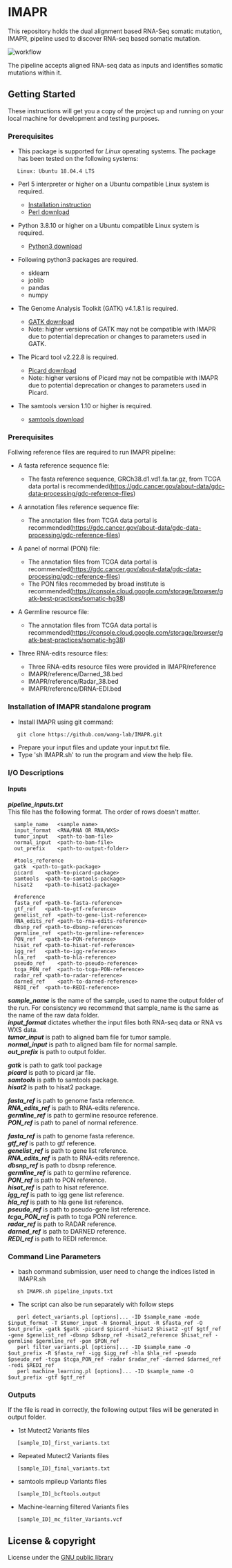 # IMAPR
This repository holds the dual alignment based RNA-Seq somatic mutation, IMAPR, pipeline used to discover RNA-seq based somatic mutation.

![workflow](https://github.com/wang-lab/IMAPR/blob/main/workflow.PNG)

The pipeline accepts aligned RNA-seq data as inputs and identifies somatic mutations within it.
## Getting Started

These instructions will get you a copy of the project up and running on your local machine for development and testing purposes.

### Prerequisites

* This package is supported for *Linux* operating systems.  The package has been tested on the following systems:
```
   Linux: Ubuntu 18.04.4 LTS
```
* Perl 5 interpreter or higher on a Ubuntu compatible Linux system is required.
   * [Installation instruction](https://learn.perl.org/installing/)
   * [Perl download](https://www.perl.org/get.html)
   
* Python 3.8.10 or higher on a Ubuntu compatible Linux system is required.   
   * [Python3 download](https://www.python.org/downloads/)
   
* Following python3 packages are required.
   * sklearn
   * joblib
   * pandas
   * numpy
   
* The Genome Analysis Toolkit (GATK) v4.1.8.1 is required.
   * [GATK download](https://github.com/broadinstitute/gatk/releases)
   * Note: higher versions of GATK may not be compatible with IMAPR due to potential deprecation or changes to parameters used in GATK.
   
* The Picard tool v2.22.8 is required.
   * [Picard download](https://github.com/broadinstitute/picard/releases)
   * Note: higher versions of Picard may not be compatible with IMAPR due to potential deprecation or changes to parameters used in Picard.
   
* The samtools version 1.10 or higher is required.
   * [samtools download](https://github.com/samtools/samtools)
   
   
### Prerequisites

Follwing reference files are required to run IMAPR pipeline:

* A fasta reference sequence file:
	* The fasta reference sequence, GRCh38.d1.vd1.fa.tar.gz, from TCGA data portal is recommended(https://gdc.cancer.gov/about-data/gdc-data-processing/gdc-reference-files)
	
* A annotation files reference sequence file:
	* The annotation files from TCGA data portal is recommended(https://gdc.cancer.gov/about-data/gdc-data-processing/gdc-reference-files)
	
* A panel of normal (PON) file:
	* The annotation files from TCGA data portal is recommended(https://gdc.cancer.gov/about-data/gdc-data-processing/gdc-reference-files)
	* The PON files recommeded by broad institute is recommended(https://console.cloud.google.com/storage/browser/gatk-best-practices/somatic-hg38)
	
* A Germline resource file:
	* The annotation files from TCGA data portal is recommended(https://console.cloud.google.com/storage/browser/gatk-best-practices/somatic-hg38)

* Three RNA-edits resource files:
	* Three RNA-edits resource files were provided in IMAPR/reference
	* IMAPR/reference/Darned_38.bed
	* IMAPR/reference/Radar_38.bed
	* IMAPR/reference/DRNA-EDI.bed
	
### Installation of IMAPR standalone program

* Install IMAPR using git command:
```
   git clone https://github.com/wang-lab/IMAPR.git   
```
* Prepare your input files and update your input.txt file.
* Type 'sh IMAPR.sh' to run the program and view the help file.

### I/O Descriptions  
#### Inputs  
***pipeline_inputs.txt***  
This file has the following format. The order of rows doesn't matter.  

```
  sample_name	<sample name>
  input_format	<RNA/RNA OR RNA/WXS>
  tumor_input	<path-to-bam-file>
  normal_input	<path-to-bam-file>
  out_prefix	<path-to-output-folder>

  #tools_reference
  gatk	<path-to-gatk-package>
  picard	<path-to-picard-package>
  samtools	<path-to-samtools-package>
  hisat2	<path-to-hisat2-package>

  #reference
  fasta_ref	<path-to-fasta-reference>
  gtf_ref	<path-to-gtf-reference>
  genelist_ref	<path-to-gene-list-reference>
  RNA_edits_ref	<path-to-rna-edits-reference>
  dbsnp_ref	<path-to-dbsnp-reference>
  germline_ref	<path-to-germline-reference>
  PON_ref	<path-to-PON-reference>
  hisat_ref	<path-to-hisat-ref-reference>
  igg_ref	<path-to-igg-reference>
  hla_ref	<path-to-hla-reference>
  pseudo_ref	<path-to-pseudo-reference>
  tcga_PON_ref	<path-to-tcga-PON-reference>
  radar_ref	<path-to-radar-reference>
  darned_ref	<path-to-darned-reference>
  REDI_ref	<path-to-REDI-reference>  
```  
***sample_name*** is the name of the sample, used to name the output folder of the run. For consistency we recommend that sample_name is the same as the name of the raw data folder.  
***input_format*** dictates whether the input files both RNA-seq data or RNA vs WXS data.  
***tumor_input*** is path to aligned bam file for tumor sample.  
***normal_input*** is path to aligned bam file for normal sample.  
***out_prefix*** is path to output folder.  

***gatk*** is path to gatk tool package  
***picard*** is path to picard jar file.  
***samtools*** is path to samtools package.  
***hisat2*** is path to hisat2 package.  
 
***fasta_ref*** is path to genome fasta reference.  
***RNA_edits_ref*** is path to RNA-edits reference.  
***germline_ref*** is path to germline resource reference.  
***PON_ref*** is path to panel of normal reference.  

***fasta_ref*** is path to genome fasta reference.  
***gtf_ref*** is path to gtf reference.  
***genelist_ref*** is path to gene list reference.  
***RNA_edits_ref*** is path to RNA-edits reference.  
***dbsnp_ref*** is path to dbsnp reference.  
***germline_ref*** is path to germline reference.  
***PON_ref*** is path to PON reference.  
***hisat_ref*** is path to hisat reference.  
***igg_ref*** is path to igg gene list reference.  
***hla_ref*** is path to hla gene list reference.  
***pseudo_ref*** is path to pseudo-gene list reference.  
***tcga_PON_ref*** is path to tcga PON reference.  
***radar_ref*** is path to RADAR reference.  
***darned_ref*** is path to DARNED reference.  
***REDI_ref*** is path to REDI reference.  

### Command Line Parameters

* bash command submission, user need to change the indices listed in IMAPR.sh   
   
```
   sh IMAPR.sh pipeline_inputs.txt
```

* The script can also be run separately with follow steps
  
```
   perl detect_variants.pl [options]... -ID $sample_name -mode $input_format -T $tumor_input -N $normal_input -R $fasta_ref -O $out_prefix -gatk $gatk -picard $picard -hisat2 $hisat2 -gtf $gtf_ref -gene $genelist_ref -dbsnp $dbsnp_ref -hisat2_reference $hisat_ref -germline $germline_ref -pon $PON_ref
   perl filter_variants.pl [options]... -ID $sample_name -O $out_prefix -R $fasta_ref -igg $igg_ref -hla $hla_ref -pseudo $pseudo_ref -tcga $tcga_PON_ref -radar $radar_ref -darned $darned_ref -redi $REDI_ref
   perl machine_learning.pl [options]... -ID $sample_name -O $out_prefix -gtf $gtf_ref
```

### Outputs

If the file is read in correctly, the following output files will be generated in output folder.
* 1st Mutect2 Variants files
```
   [sample_ID]_first_variants.txt
```
* Repeated Mutect2 Variants files
```
   [sample_ID]_final_variants.txt
```
* samtools mpileup Variants files
```
   [sample_ID]_bcftools.output
```
* Machine-learning filtered Variants files
```
   [sample_ID]_mc_filter_Variants.vcf
```
## License & copyright

License under the [GNU public library](LICENSE)